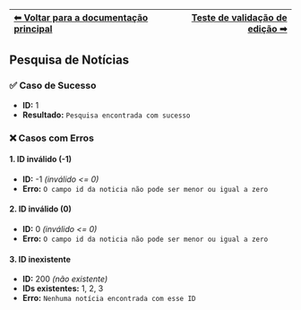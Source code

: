 | [⬅ Voltar para a documentação principal](https://github.com/MathGueff/saneasp-documentation/tree/tecnicas-de-programacao-II) | [Teste de validação de edição ➡](https://github.com/MathGueff/saneasp-documentation/tree/tecnicas-de-programacao-II/testes-validacao/edicao/README.md) |
|:--|--:|

## Pesquisa de Notícias

### ✅ Caso de Sucesso
- **ID:** 1  
- **Resultado:** `Pesquisa encontrada com sucesso`  

### ❌ Casos com Erros

#### 1. ID inválido (-1)
- **ID:** -1 *(inválido <= 0)*
- **Erro:** `O campo id da noticia não pode ser menor ou igual a zero`  

#### 2. ID inválido (0)
- **ID:** 0 *(inválido <= 0)*
- **Erro:** `O campo id da noticia não pode ser menor ou igual a zero`  

#### 3. ID inexistente
- **ID:** 200 *(não existente)*
- **IDs existentes:** 1, 2, 3 
- **Erro:** `Nenhuma notícia encontrada com esse ID`  

 
